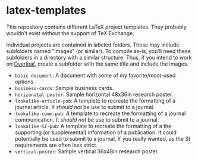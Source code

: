 # latex-templates

This repository contains different LaTeX project templates.
They probably wouldn't exist without the support of TeX Exchange.

Individual projects are contained in labeled folders. These may include
subfolders named "images" (or similar). To compile as-is, you'll need
these subfolders in a directory with a similar structure. Thus, if you intend
to work on [Overleaf](https://www.overleaf.com/), create a subfolder with the
same title and include the images.

- `basic-document`: A document with some of my favorite/most-used options.
- `business-cards`: Sample business cards.
- `horizonatal-poster`: Sample horizontal 48x36in research poster.
- `lookalike-article-pub`: A template to recreate the formatting of a journal
article. It *should not* be use to submit to a journal.
- `lookalike-comm-pub`: A template to recreate the formatting of a journal
communication. It *should not* be use to submit to a journal.
- `lookalike-SI-pub`: A template to recreate the formatting of a the supporting
(or supplemental) information of a publication.
It could potentially be used to submit to a journal, if you really wanted, as
the SI requirements are often less strict.
- `vertical-poster`: Sample vertical 36x48in research poster.
